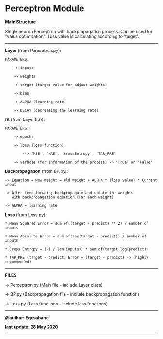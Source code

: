 # Perceptron Module

**Main Structure**

Single neuron Perceptron with
backpropagation process.
Can be used for "value optimization".
Loss value is calculating according
to 'target'.

---

**Layer** (from Perceptron.py):

	PARAMETERS:
	
		-> inputs
		
		-> weights
		
		-> target (target value for adjust weights)
		
		-> bias
		
		-> ALPHA (learning rate)
		
		-> DECAY (decreasing the learning rate)
		

**fit** (from Layer.fit()):

	PARAMETERS:
	
		-> epochs
		
		-> loss (loss function):
		
			--> 'MSE', 'MAE', 'CrossEntropy', 'TAR_PRE'
			
		-> verbose (for information of the process) -> 'True' or 'False'
		

**Backpropagation** (from BP.py):

	-> Equation = New Weight = Old Weight + ALPHA * (loss value) * Current input
	
	-> After feed forward; backpropagate and update the weights
	   with backpropagation equation.(For each weight)
	   
	-> ALPHA = learning rate


**Loss** (from Loss.py):

	* Mean Squared Error = sum of((target - predict) ** 2) / number of inputs 
	
	* Mean Absolute Error = sum of(abs(target - predict)) / number of inputs
	
	* Cross Entropy = (-1 / len(inputs)) * sum of(target.log(predict))
	
	* TAR_PRE (target - predict) Error = (target - predict) -> (highly recommended) 
	
-----

**FILES**

-> Perceptron.py (Main file - include Layer class)

-> BP.py (Backpropagation file - include backpropagation function)

-> Loss.py (Loss functions - include loss functions)


---
**@author: Egesabanci**

**last update: 28 May 2020**

---
